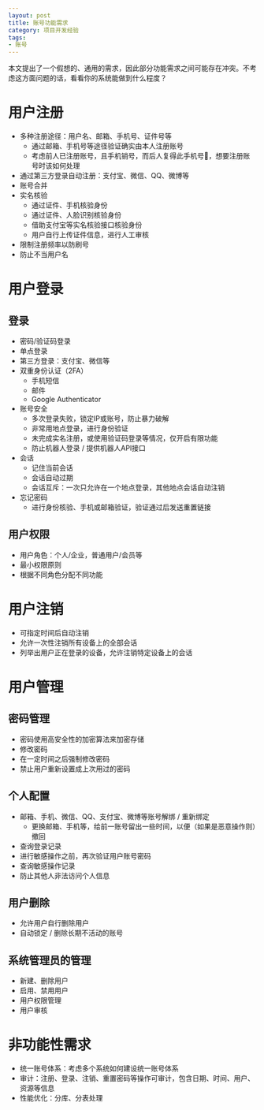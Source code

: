 ```yaml
---
layout: post
title: 账号功能需求
category: 项目开发经验
tags:
- 账号
---
```

本文提出了一个假想的、通用的需求，因此部分功能需求之间可能存在冲突。不考虑这方面问题的话，看看你的系统能做到什么程度？
<!-- more --> 

# 用户注册
* 多种注册途径：用户名、邮箱、手机号、证件号等
    * 通过邮箱、手机号等途径验证确实由本人注册账号
    * 考虑前人已注册账号，且手机销号，而后人复得此手机号，想要注册账号时该如何处理
* 通过第三方登录自动注册：支付宝、微信、QQ、微博等
* 账号合并
* 实名核验
    * 通过证件、手机核验身份
    * 通过证件、人脸识别核验身份
    * 借助支付宝等实名核验接口核验身份
    * 用户自行上传证件信息，进行人工审核
* 限制注册频率以防刷号
* 防止不当用户名

# 用户登录
## 登录
* 密码/验证码登录
* 单点登录
* 第三方登录：支付宝、微信等
* 双重身份认证（2FA）
    * 手机短信
    * 邮件
    * Google Authenticator
* 账号安全
    * 多次登录失败，锁定IP或账号，防止暴力破解
    * 非常用地点登录，进行身份验证
    * 未完成实名注册，或使用验证码登录等情况，仅开启有限功能
    * 防止机器人登录 / 提供机器人API接口
* 会话
    * 记住当前会话
    * 会话自动过期
    * 会话互斥：一次只允许在一个地点登录，其他地点会话自动注销
* 忘记密码
    * 进行身份核验、手机或邮箱验证，验证通过后发送重置链接

## 用户权限
* 用户角色：个人/企业，普通用户/会员等
* 最小权限原则
* 根据不同角色分配不同功能

# 用户注销
* 可指定时间后自动注销
* 允许一次性注销所有设备上的全部会话
* 列举出用户正在登录的设备，允许注销特定设备上的会话

# 用户管理
## 密码管理
* 密码使用高安全性的加密算法来加密存储
* 修改密码
* 在一定时间之后强制修改密码
* 禁止用户重新设置成上次用过的密码

## 个人配置
* 邮箱、手机、微信、QQ、支付宝、微博等账号解绑 / 重新绑定
    * 更换邮箱、手机等，给前一账号留出一些时间，以便（如果是恶意操作则）撤回
* 查询登录记录
* 进行敏感操作之前，再次验证用户账号密码
* 查询敏感操作记录
* 防止其他人非法访问个人信息

## 用户删除
* 允许用户自行删除用户
* 自动锁定 / 删除长期不活动的账号

## 系统管理员的管理
* 新建、删除用户
* 启用、禁用用户
* 用户权限管理
* 用户审核

# 非功能性需求
* 统一账号体系：考虑多个系统如何建设统一账号体系
* 审计：注册、登录、注销、重置密码等操作可审计，包含日期、时间、用户、资源等信息
* 性能优化：分库、分表处理
